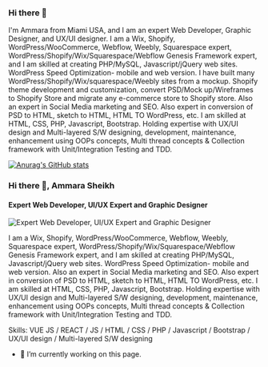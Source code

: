 ### Hi there 👋

I'm Ammara from Miami USA, and I am an expert Web Developer, Graphic Designer, and UX/UI designer.
I am a Wix, Shopify, WordPress/WooCommerce, Webflow, Weebly, Squarespace expert, WordPress/Shopify/Wix/Squarespace/Webflow Genesis Framework expert, and I am skilled at creating PHP/MySQL, Javascript/jQuery web sites. WordPress Speed Optimization- mobile and web version.
I have built many WordPress/Shopify/Wix/squarespace/Weebly sites from a mockup.
Shopify theme development and customization, convert PSD/Mock up/Wireframes to Shopify Store and migrate any e-commerce store to Shopify store.
Also an expert in Social Media marketing and SEO.
Also expert in conversion of PSD to HTML, sketch to HTML, HTML TO WordPress, etc.
I am skilled at HTML, CSS, PHP, Javascript, Bootstrap.
Holding expertise with UX/UI design and Multi-layered S/W designing, development, maintenance, enhancement using OOPs concepts, Multi thread concepts &amp; Collection framework with Unit/Integration Testing and TDD.

[![Anurag's GitHub stats](https://github-readme-stats.vercel.app/api?username=AmmaraSheikh)](https://github.com/anuraghazra/github-readme-stats)

### Hi there 👋, Ammara Sheikh
#### Expert Web Developer, UI/UX Expert and Graphic Designer
![Expert Web Developer, UI/UX Expert and Graphic Designer](https://images.unsplash.com/photo-1587620962725-abab7fe55159?ixlib=rb-1.2.1&ixid=MnwxMjA3fDB8MHxzZWFyY2h8M3x8ZGV2ZWxvcGVyfGVufDB8fDB8fA%3D%3D&auto=format&fit=crop&w=1200&q=60)

I am a Wix, Shopify, WordPress/WooCommerce, Webflow, Weebly, Squarespace expert, WordPress/Shopify/Wix/Squarespace/Webflow Genesis Framework expert, and I am skilled at creating PHP/MySQL, Javascript/jQuery web sites. WordPress Speed Optimization- mobile and web version.
Also an expert in Social Media marketing and SEO.
Also expert in conversion of PSD to HTML, sketch to HTML, HTML TO WordPress, etc.
I am skilled at HTML, CSS, PHP, Javascript, Bootstrap.
Holding expertise with UX/UI design and Multi-layered S/W designing, development, maintenance, enhancement using OOPs concepts, Multi thread concepts &amp; Collection framework with Unit/Integration Testing and TDD.

Skills: VUE JS / REACT / JS / HTML / CSS / PHP / Javascript / Bootstrap / UX/UI design / Multi-layered S/W designing

- 🔭 I’m currently working on this page. 




